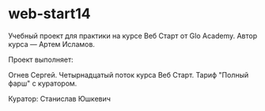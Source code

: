 # web-start14

Учебный проект для практики на курсе Веб Старт от Glo Academy.
Автор курса — Артем Исламов.

Проект выполняет:

Огнев Сергей. Четырнадцатый поток курса Веб Старт.
Тариф "Полный фарш" с куратором.

Куратор:
Станислав Юшкевич
